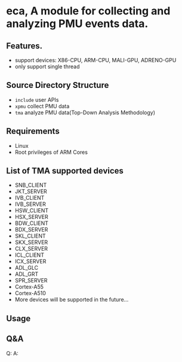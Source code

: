 # eca, A module for collecting and analyzing PMU events data.

## Features.
* support devices: X86-CPU, ARM-CPU, MALI-GPU, ADRENO-GPU
* only support single thread

## Source Directory Structure
* `include` user APIs
* `xpmu` collect PMU data
* `tma` analyze PMU data(Top-Down Analysis Methodology)

## Requirements
* Linux
* Root privileges of ARM Cores

## List of TMA supported devices
* SNB_CLIENT
* JKT_SERVER
* IVB_CLIENT
* IVB_SERVER
* HSW_CLIENT
* HSX_SERVER
* BDW_CLIENT
* BDX_SERVER
* SKL_CLIENT
* SKX_SERVER
* CLX_SERVER
* ICL_CLIENT
* ICX_SERVER
* ADL_GLC
* ADL_GRT
* SPR_SERVER
* Cortex-A55
* Cortex-A510
* More devices will be supported in the future...

## Usage

## Q&A
Q:
A:
